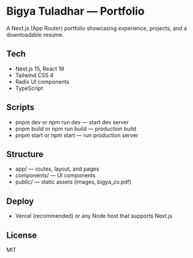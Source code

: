 # Bigya Tuladhar — Portfolio

A Next.js (App Router) portfolio showcasing experience, projects, and a downloadable resume.

## Tech
- Next.js 15, React 19
- Tailwind CSS 4
- Radix UI components
- TypeScript

## Scripts
- pnpm dev or npm run dev — start dev server
- pnpm build or npm run build — production build
- pnpm start or npm start — run production server

## Structure
- app/ — routes, layout, and pages
- components/ — UI components
- public/ — static assets (images, bigya_cv.pdf)

## Deploy
- Vercel (recommended) or any Node host that supports Next.js

## License
MIT
